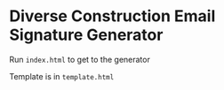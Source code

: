 # Diverse Construction Email Signature Generator

Run `index.html` to get to the generator

Template is in `template.html`
